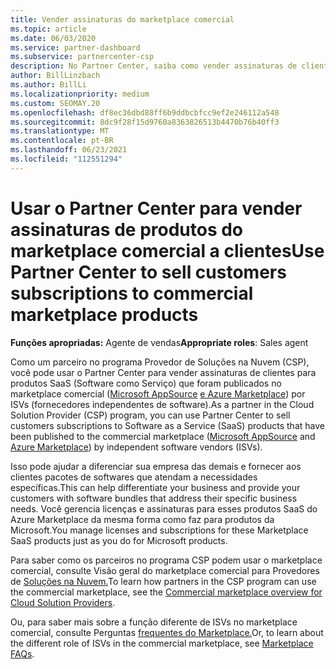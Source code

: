 ```yaml
---
title: Vender assinaturas do marketplace comercial
ms.topic: article
ms.date: 06/03/2020
ms.service: partner-dashboard
ms.subservice: partnercenter-csp
description: No Partner Center, saiba como vender assinaturas de clientes para produtos SaaS publicados no marketplace comercial por ISVs (Fornecedores Independentes de Software).
author: BillLinzbach
ms.author: BillLi
ms.localizationpriority: medium
ms.custom: SEOMAY.20
ms.openlocfilehash: df8ec36dbd88ff6b9ddbcbfcc9ef2e246112a548
ms.sourcegitcommit: 8dc9f28f15d9760a8363826513b4470b76b40ff3
ms.translationtype: MT
ms.contentlocale: pt-BR
ms.lasthandoff: 06/23/2021
ms.locfileid: "112551294"
---
```

# <a name="use-partner-center-to-sell-customers-subscriptions-to-commercial-marketplace-products"></a><span data-ttu-id="dd315-103">Usar o Partner Center para vender assinaturas de produtos do marketplace comercial a clientes</span><span class="sxs-lookup"><span data-stu-id="dd315-103">Use Partner Center to sell customers subscriptions to commercial marketplace products</span></span>

<span data-ttu-id="dd315-104">**Funções apropriadas:** Agente de vendas</span><span class="sxs-lookup"><span data-stu-id="dd315-104">**Appropriate roles**: Sales agent</span></span>

<span data-ttu-id="dd315-105">Como um parceiro no programa Provedor de Soluções na Nuvem (CSP), você pode usar o Partner Center para vender assinaturas de clientes para produtos SaaS (Software como Serviço) que foram publicados no marketplace comercial ([Microsoft AppSource](https://appsource.microsoft.com/) [e Azure Marketplace](https://azuremarketplace.microsoft.com/)) por ISVs (fornecedores independentes de software).</span><span class="sxs-lookup"><span data-stu-id="dd315-105">As a partner in the Cloud Solution Provider (CSP) program, you can use Partner Center to sell customers subscriptions to Software as a Service (SaaS) products that have been published to the commercial marketplace ([Microsoft AppSource](https://appsource.microsoft.com/) and [Azure Marketplace](https://azuremarketplace.microsoft.com/)) by independent software vendors (ISVs).</span></span>

<span data-ttu-id="dd315-106">Isso pode ajudar a diferenciar sua empresa das demais e fornecer aos clientes pacotes de softwares que atendam a necessidades específicas.</span><span class="sxs-lookup"><span data-stu-id="dd315-106">This can help differentiate your business and provide your customers with software bundles that address their specific business needs.</span></span> <span data-ttu-id="dd315-107">Você gerencia licenças e assinaturas para esses produtos SaaS do Azure Marketplace da mesma forma como faz para produtos da Microsoft.</span><span class="sxs-lookup"><span data-stu-id="dd315-107">You manage licenses and subscriptions for these Marketplace SaaS products just as you do for Microsoft products.</span></span>

<span data-ttu-id="dd315-108">Para saber como os parceiros no programa CSP podem usar o marketplace comercial, consulte Visão geral do marketplace comercial para Provedores de [Soluções na Nuvem.](csp-commercial-marketplace-overview.md)</span><span class="sxs-lookup"><span data-stu-id="dd315-108">To learn how partners in the CSP program can use the commercial marketplace, see the [Commercial marketplace overview for Cloud Solution Providers](csp-commercial-marketplace-overview.md).</span></span>

<span data-ttu-id="dd315-109">Ou, para saber mais sobre a função diferente de ISVs no marketplace comercial, consulte Perguntas [frequentes do Marketplace.](/azure/marketplace/marketplace-faq-publisher-guide)</span><span class="sxs-lookup"><span data-stu-id="dd315-109">Or, to learn about the different role of ISVs in the commercial marketplace, see [Marketplace FAQs](/azure/marketplace/marketplace-faq-publisher-guide).</span></span>